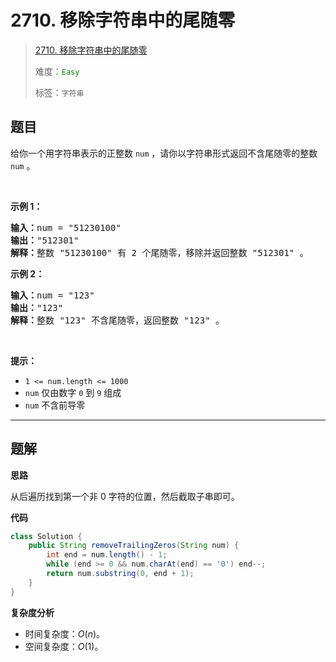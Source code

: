 # 2710. 移除字符串中的尾随零

> [2710. 移除字符串中的尾随零](https://leetcode.cn/problems/remove-trailing-zeros-from-a-string/)
>
> 难度：<font color=green>`Easy`</font>
>
> 标签：`字符串`

## 题目

<p>给你一个用字符串表示的正整数 <code>num</code> ，请你以字符串形式返回不含尾随零的整数<em> </em><code>num</code><em> </em>。</p>

<p>&nbsp;</p>

<p><strong>示例 1：</strong></p>

<pre><strong>输入：</strong>num = "51230100"
<strong>输出：</strong>"512301"
<strong>解释：</strong>整数 "51230100" 有 2 个尾随零，移除并返回整数 "512301" 。
</pre>

<p><strong>示例 2：</strong></p>

<pre><strong>输入：</strong>num = "123"
<strong>输出：</strong>"123"
<strong>解释：</strong>整数 "123" 不含尾随零，返回整数 "123" 。
</pre>

<p>&nbsp;</p>

<p><strong>提示：</strong></p>

<ul>
	<li><code>1 &lt;= num.length &lt;= 1000</code></li>
	<li><code>num</code> 仅由数字 <code>0</code> 到 <code>9</code> 组成</li>
	<li><code>num</code> 不含前导零</li>
</ul>


--------------------

## 题解

**思路**

从后遍历找到第一个非 0 字符的位置，然后截取子串即可。

**代码**

```java
class Solution {
    public String removeTrailingZeros(String num) {
        int end = num.length() - 1;
        while (end >= 0 && num.charAt(end) == '0') end--;
        return num.substring(0, end + 1);
    }
}
```

**复杂度分析**

- 时间复杂度：$O(n)$。
- 空间复杂度：$O(1)$。
